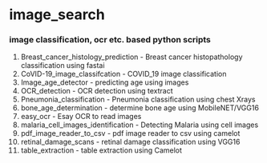 # image_search
### image classification, ocr etc. based python scripts 

1. Breast_cancer_histology_prediction - Breast cancer histopathology classification using fastai
2. CoVID-19_image_classifcation - COVID_19 image classification 
3. Image_age_detector - predicting age using images
4. OCR_detection - OCR detection using textract
5. Pneumonia_classification - Pneumonia classification using chest Xrays
6. bone_age_determination - determine bone age using MobileNET/VGG16
7. easy_ocr - Esay OCR to read images
8. malaria_cell_images_identification - Detecting Malaria using cell images
9. pdf_image_reader_to_csv - pdf image reader to csv using camelot
10. retinal_damage_scans - retinal damage classification using VGG16
11. table_extraction - table extraction using Camelot
